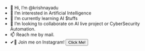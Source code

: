 - 👋 Hi, I’m @krishnayadu
- 👀 I’m interested in Artificial Intelligence
- 🌱 I’m currently learning AI $tuffs
- 💞️ I’m looking to collaborate on AI live project or CyberSecurity Automation.
- 📫 Reach me by mail.
- ✔🤝 Join me on Instagram! <button name="button"  onclick="http://www.instagram.com/its_krishna_0">Click Me!</button>

<!---
krishnayadu/krishnayadu is a ✨ special ✨ repository because its `README.md` (this file) appears on your GitHub profile.
You can click the Preview link to take a look at your changes.
--->
